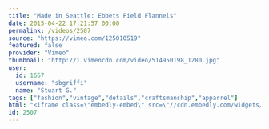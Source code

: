 ```yaml
---
title: "Made in Seattle: Ebbets Field Flannels"
date: 2015-04-22 17:21:57 00:00
permalink: /videos/2507
source: "https://vimeo.com/125010519"
featured: false
provider: "Vimeo"
thumbnail: "http://i.vimeocdn.com/video/514950198_1280.jpg"
user:
  id: 1667
  username: "sbgriffi"
  name: "Stuart G."
tags: ["fashion","vintage","details","craftsmanship","apparrel"]
html: "<iframe class=\"embedly-embed\" src=\"//cdn.embedly.com/widgets/media.html?src=https%3A%2F%2Fplayer.vimeo.com%2Fvideo%2F125010519&wmode=transparent&url=https%3A%2F%2Fvimeo.com%2F125010519&image=http%3A%2F%2Fi.vimeocdn.com%2Fvideo%2F514950198_1280.jpg&key=daaebf4d9cdd46779200162d0ca86e20&type=text%2Fhtml&schema=vimeo\" width=\"1920\" height=\"1080\" scrolling=\"no\" frameborder=\"0\" allowfullscreen></iframe>"
id: 2507
---
```


